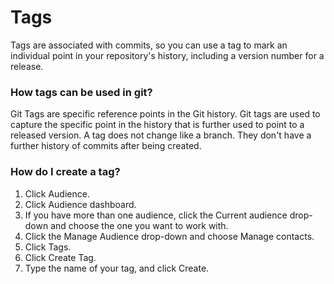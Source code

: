 # Tags
Tags are associated with commits, so you can use a tag to mark an individual point in your repository's history, including a version number for a release.

### How tags can be used in git?

Git Tags are specific reference points in the Git history. Git tags are used to capture the specific point in the history that is further used to point to a released version. A tag does not change like a branch. They don't have a further history of commits after being created.
### How do I create a tag?
1. Click Audience.
2. Click Audience dashboard.
3. If you have more than one audience, click the Current audience drop-down and choose the one you want to work with.
4. Click the Manage Audience drop-down and choose Manage contacts.
5. Click Tags.
6. Click Create Tag.
7. Type the name of your tag, and click Create.
